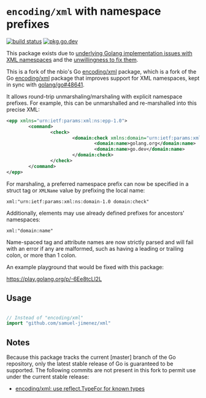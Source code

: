 # `encoding/xml` with namespace prefixes

[![build status](https://img.shields.io/github/actions/workflow/status/samuel-jimenez/xml/go.yaml?branch=main)](https://github.com/samuel-jimenez/xml/actions)
[![pkg.go.dev](https://img.shields.io/badge/docs-pkg.go.dev-blue.svg)](https://pkg.go.dev/github.com/samuel-jimenez/xml)

This package exists due to [underlying Golang implementation issues with XML namespaces](https://github.com/golang/go/issues/9519) and the [unwillingness to fix them](https://github.com/golang/go/issues/13400).


This is a fork of the nbio's Go [encoding/xml](github.com/nbio/xml) package, which is a fork of the Go [encoding/xml](https://pkg.go.dev/encoding/xml) package that improves support for XML namespaces, kept in sync with [golang/go#48641](https://github.com/golang/go/pull/48641).

It allows round-trip unmarshaling/marshaling with explicit namespace prefixes. For example, this can be unmarshalled and re-marshalled into this precise XML:

```xml
<epp xmlns="urn:ietf:params:xml:ns:epp-1.0">
        <command>
                <check>
                        <domain:check xmlns:domain="urn:ietf:params:xml:ns:domain-1.0">
                                <domain:name>golang.org</domain:name>
                                <domain:name>go.dev</domain:name>
                        </domain:check>
                </check>
        </command>
</epp>
```

For marshaling, a preferred namespace prefix can now be specified in a struct tag or `XMLName` value by prefixing the local name:

`xml:"urn:ietf:params:xml:ns:domain-1.0 domain:check"`

Additionally, elements may use already defined prefixes for ancestors' namespaces:

`xml:"domain:name"`


Name-spaced tag and attribute names are now strictly parsed and will fail with an error if any are malformed, such as having a leading or trailing colon, or more than 1 colon.

An example playground that would be fixed with this package:

https://play.golang.org/p/-6Ee8tcLl2L

## Usage

```go

// Instead of "encoding/xml"
import "github.com/samuel-jimenez/xml"
```

## Notes

Because this package tracks the current [master] branch of the Go repository, only the latest stable release of Go is guaranteed to be supported. The following commits are not present in this fork to permit use under the current stable release:

- [encoding/xml: use reflect.TypeFor for known types](https://github.com/golang/go/commit/db25bc19e5221c7df2caed3b1daeda673ec757d9)

